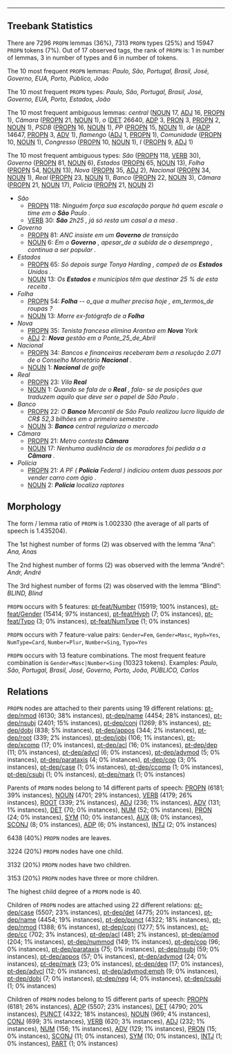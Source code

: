 

--------------------------------------------------------------------------------

## Treebank Statistics

There are 7296 `PROPN` lemmas (36%), 7313 `PROPN` types (25%) and 15947 `PROPN` tokens (7%).
Out of 17 observed tags, the rank of `PROPN` is: 1 in number of lemmas, 3 in number of types and 6 in number of tokens.

The 10 most frequent `PROPN` lemmas: _Paulo, São, Portugal, Brasil, José, Governo, EUA, Porto, Público, João_

The 10 most frequent `PROPN` types:  _Paulo, São, Portugal, Brasil, José, Governo, EUA, Porto, Estados, João_

The 10 most frequent ambiguous lemmas: _central_ ([NOUN]() 17, [ADJ]() 16, [PROPN]() 1), _Câmara_ ([PROPN]() 21, [NOUN]() 1), _o_ ([DET]() 26640, [ADP]() 3, [PRON]() 3, [PROPN]() 2, [NOUN]() 1), _PSDB_ ([PROPN]() 16, [NOUN]() 1), _PP_ ([PROPN]() 15, [NOUN]() 1), _de_ ([ADP]() 14647, [PROPN]() 3, [ADV]() 1), _flamengo_ ([ADJ]() 1, [PROPN]() 1), _Comunidade_ ([PROPN]() 10, [NOUN]() 1), _Congresso_ ([PROPN]() 10, [NOUN]() 1), _I_ ([PROPN]() 9, [ADJ]() 1)

The 10 most frequent ambiguous types:  _São_ ([PROPN]() 118, [VERB]() 30), _Governo_ ([PROPN]() 81, [NOUN]() 6), _Estados_ ([PROPN]() 65, [NOUN]() 13), _Folha_ ([PROPN]() 54, [NOUN]() 13), _Nova_ ([PROPN]() 35, [ADJ]() 2), _Nacional_ ([PROPN]() 34, [NOUN]() 1), _Real_ ([PROPN]() 23, [NOUN]() 1), _Banco_ ([PROPN]() 22, [NOUN]() 3), _Câmara_ ([PROPN]() 21, [NOUN]() 17), _Polícia_ ([PROPN]() 21, [NOUN]() 2)


* _São_
  * [PROPN]() 118: _Ninguém força sua escalação porque há quem escale o time em o <b>São</b> Paulo ._
  * [VERB]() 30: _<b>São</b> 2h25 , já só resta um casal a a mesa ._
* _Governo_
  * [PROPN]() 81: _ANC insiste em um <b>Governo</b> de transição_
  * [NOUN]() 6: _Em o <b>Governo</b> , apesar_de a subida de o desemprego , continua a ser popular ._
* _Estados_
  * [PROPN]() 65: _Só depois surge Tonya Harding , campeã de os <b>Estados</b> Unidos ._
  * [NOUN]() 13: _Os <b>Estados</b> e municípios têm que destinar 25 % de esta receita ._
* _Folha_
  * [PROPN]() 54: _<b>Folha</b> -- o_que a mulher precisa hoje , em_termos_de roupas ?_
  * [NOUN]() 13: _Morre ex-fotógrafo de a <b>Folha</b>_
* _Nova_
  * [PROPN]() 35: _Tenista francesa elimina Arantxa em <b>Nova</b> York_
  * [ADJ]() 2: _<b>Nova</b> gestão em a Ponte_25_de_Abril_
* _Nacional_
  * [PROPN]() 34: _Bancos e financeiras receberam bem a resolução 2.071 de o Conselho Monetário <b>Nacional</b> ._
  * [NOUN]() 1: _<b>Nacional</b> de golfe_
* _Real_
  * [PROPN]() 23: _Vila <b>Real</b>_
  * [NOUN]() 1: _Quando se fala de o <b>Real</b> , fala- se de posições que traduzem aquilo que deve ser o papel de São Paulo ._
* _Banco_
  * [PROPN]() 22: _O <b>Banco</b> Mercantil de São Paulo realizou lucro líquido de CR$ 52,3 bilhões em o primeiro semestre ._
  * [NOUN]() 3: _<b>Banco</b> central regulariza o mercado_
* _Câmara_
  * [PROPN]() 21: _Metro contesta <b>Câmara</b>_
  * [NOUN]() 17: _Nenhuma audiência de os moradores foi pedida a a <b>Câmara</b> ._
* _Polícia_
  * [PROPN]() 21: _A PF ( <b>Polícia</b> Federal ) indiciou ontem duas pessoas por vender carro com ágio ._
  * [NOUN]() 2: _<b>Polícia</b> localiza raptores_

## Morphology

The form / lemma ratio of `PROPN` is 1.002330 (the average of all parts of speech is 1.435204).

The 1st highest number of forms (2) was observed with the lemma “Ana”: _Ana, Anas_

The 2nd highest number of forms (2) was observed with the lemma “André”: _Andr, André_

The 3rd highest number of forms (2) was observed with the lemma “Blind”: _BLIND, Blind_

`PROPN` occurs with 5 features: [pt-feat/Number]() (15919; 100% instances), [pt-feat/Gender]() (15414; 97% instances), [pt-feat/Hyph]() (7; 0% instances), [pt-feat/Typo]() (3; 0% instances), [pt-feat/NumType]() (1; 0% instances)

`PROPN` occurs with 7 feature-value pairs: `Gender=Fem`, `Gender=Masc`, `Hyph=Yes`, `NumType=Card`, `Number=Plur`, `Number=Sing`, `Typo=Yes`

`PROPN` occurs with 13 feature combinations.
The most frequent feature combination is `Gender=Masc|Number=Sing` (10323 tokens).
Examples: _Paulo, São, Portugal, Brasil, José, Governo, Porto, João, PÚBLICO, Carlos_


## Relations

`PROPN` nodes are attached to their parents using 19 different relations: [pt-dep/nmod]() (6130; 38% instances), [pt-dep/name]() (4454; 28% instances), [pt-dep/nsubj]() (2401; 15% instances), [pt-dep/conj]() (1269; 8% instances), [pt-dep/dobj]() (838; 5% instances), [pt-dep/appos]() (344; 2% instances), [pt-dep/root]() (339; 2% instances), [pt-dep/iobj]() (106; 1% instances), [pt-dep/xcomp]() (17; 0% instances), [pt-dep/acl]() (16; 0% instances), [pt-dep/dep]() (11; 0% instances), [pt-dep/advcl]() (6; 0% instances), [pt-dep/advmod]() (5; 0% instances), [pt-dep/parataxis]() (4; 0% instances), [pt-dep/cop]() (3; 0% instances), [pt-dep/case]() (1; 0% instances), [pt-dep/ccomp]() (1; 0% instances), [pt-dep/csubj]() (1; 0% instances), [pt-dep/mark]() (1; 0% instances)

Parents of `PROPN` nodes belong to 14 different parts of speech: [PROPN]() (6181; 39% instances), [NOUN]() (4701; 29% instances), [VERB]() (4179; 26% instances), [ROOT]() (339; 2% instances), [ADJ]() (236; 1% instances), [ADV]() (131; 1% instances), [DET]() (70; 0% instances), [NUM]() (52; 0% instances), [PRON]() (24; 0% instances), [SYM]() (10; 0% instances), [AUX]() (8; 0% instances), [SCONJ]() (8; 0% instances), [ADP]() (6; 0% instances), [INTJ]() (2; 0% instances)

6438 (40%) `PROPN` nodes are leaves.

3224 (20%) `PROPN` nodes have one child.

3132 (20%) `PROPN` nodes have two children.

3153 (20%) `PROPN` nodes have three or more children.

The highest child degree of a `PROPN` node is 40.

Children of `PROPN` nodes are attached using 22 different relations: [pt-dep/case]() (5507; 23% instances), [pt-dep/det]() (4775; 20% instances), [pt-dep/name]() (4454; 19% instances), [pt-dep/punct]() (4322; 18% instances), [pt-dep/nmod]() (1388; 6% instances), [pt-dep/conj]() (1277; 5% instances), [pt-dep/cc]() (702; 3% instances), [pt-dep/acl]() (481; 2% instances), [pt-dep/amod]() (204; 1% instances), [pt-dep/nummod]() (149; 1% instances), [pt-dep/cop]() (96; 0% instances), [pt-dep/parataxis]() (75; 0% instances), [pt-dep/nsubj]() (59; 0% instances), [pt-dep/appos]() (57; 0% instances), [pt-dep/advmod]() (24; 0% instances), [pt-dep/mark]() (23; 0% instances), [pt-dep/dep]() (17; 0% instances), [pt-dep/advcl]() (12; 0% instances), [pt-dep/advmod:emph]() (9; 0% instances), [pt-dep/dobj]() (7; 0% instances), [pt-dep/neg]() (4; 0% instances), [pt-dep/csubj]() (1; 0% instances)

Children of `PROPN` nodes belong to 15 different parts of speech: [PROPN]() (6181; 26% instances), [ADP]() (5507; 23% instances), [DET]() (4790; 20% instances), [PUNCT]() (4322; 18% instances), [NOUN]() (969; 4% instances), [CONJ]() (699; 3% instances), [VERB]() (620; 3% instances), [ADJ]() (232; 1% instances), [NUM]() (156; 1% instances), [ADV]() (129; 1% instances), [PRON]() (15; 0% instances), [SCONJ]() (11; 0% instances), [SYM]() (10; 0% instances), [INTJ]() (1; 0% instances), [PART]() (1; 0% instances)

